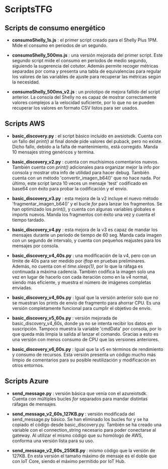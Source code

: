 # ScriptsTFG
## Scripts de consumo energético
* **consumoShelly_1s.js** : el primer script creado para el Shelly Plus 1PM. Mide el consumo en periodos de un segundo.

* **consumoShelly_500ms.js** : una versión mejorada del primer script. Este segundo script mide el consumo en periodos de medio segundo, siguiendo la sugerencia del cotutor. Además permite recoger métricas separadas por coma y presenta una tabla de equivalencias para regular los valores de las variables de ajuste para recuperar las métricas según la necesidad.

* **consumoShelly_500ms_v2.js** : un prototipo de mejora fallido del script anterior. La consola del Shelly no es capaz de mostrar correctamente valores complejos a la velocidad suficiente, por lo que no se pueden recuperar los valores en formato CSV listos para ser usados.

## Scripts AWS
* **basic_discovery.py** : el script básico incluido en awsiotsdk. Cuenta con un fallo del *print()* al final donde pide valores del puback, pero no existe. Dicho fallo, debido a la falta de mantenimiento, está corregido. Manda 10 mensajes string genéricos y termina.

* **basic_discovery_v2.py** : cuenta con muchísimos comentarios nuevos. También cuenta con *print()* adicionales para organizar mejor la info por consola y mostrar otra info de utilidad para hacer debug. También cuenta con un método 'convertir_imagen_b64()' que no hace nada. 
Por último, este script lanza 10 veces un mensaje 'test' codificado en base64 con éxito para probar la codificación y el envío.

* **basic_discovery_v3.py** : esta mejora de la v2 incluye el nuevo método 'fragmentar_imagen_b64()' y el bucle *for* para lanzar los fragmentos. Se han optimizado los *print()*, y cuenta con algunas variables globales e imports nuevos. Manda los fragmentos con éxito una vez y cuenta el tiempo tardado.
  
* **basic_discovery_v4.py** : esta mejora de la v3 es capaz de mandar los mensajes durante un periodo de tiempo de 60 seg. Manda cada imagen con un segundo de intervalo, y cuenta con pequeños reajustes para los mensajes por consola.
  
* **basic_discovery_v4_40s.py** : una modificación de la v4, pero con un límite de 40s para ser medido por *iftop* en pruebas preliminares. Además, no cuenta con el *time.sleep(1)*, por lo que la ráfaga es continuada a máxima cadencia. 
También codifica la imagen solo una vez en lugar de hacerlo con cada iteración como en la v4 normal, siendo más eficiente, y muestra el número de imágenes completas enviadas.
* **basic_discovery_v4_60s.py** : Igual que la versión anterior solo que no se muestran los prints de envio de fragmento para ahorrar CPU. Es una versión completamente funcional para cumplir el objetivo de envío.

* **basic_discovery_v5_60s.py** : versión mejorada de basic_discovery_v4_60s, donde ya no se intenta recibir los datos en suscripción. Tampoco muestra la variable 'cmdData' por consola, por lo que queda más limpia la salida al lanzar el comando. Gracias a esto es una versión con menos consumo de CPU que las versiones anteriores.

* **basic_discovery_v6_60s.py** : Igual que la v5 en términos de rendimiento y consumo de recursos. Esta versión presenta un código mucho más limpio de comentarios para su posible reutilización y modificación en otros entornos.

## Scripts Azure
* **send_message.py** : versión básica que venía con el azureiotsdk. Cuenta con múltiples bucles *for* separados para mandar distintas ráfagas de mensajes.

* **send_message_v2_60s_127KB.py** : versión modificada del send_message.py básico. Se han eliminado los bucles for y se ha copiado el código desde basic_discovery.py. También se ha creado una variable con el connection_string necesario para poder conectarse al gateway. Al utilizar el mismo código que su homólogo de AWS, conforma una versión lista para su uso.

* **send_message_v2_60s_255KB.py** : mismo código que la versión de 127KB. En esta versión el tamaño máximo de mensaje es el doble que con IoT Core, siendo el máximo permitido por IoT Hub.
